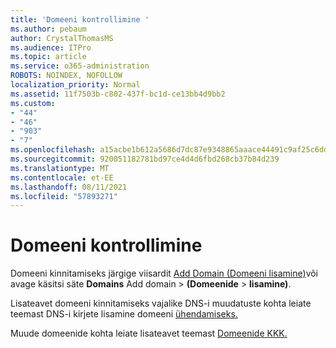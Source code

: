 ```yaml
---
title: 'Domeeni kontrollimine '
ms.author: pebaum
author: CrystalThomasMS
ms.audience: ITPro
ms.topic: article
ms.service: o365-administration
ROBOTS: NOINDEX, NOFOLLOW
localization_priority: Normal
ms.assetid: 11f7503b-c802-437f-bc1d-ce13bb4d9bb2
ms.custom:
- "44"
- "46"
- "903"
- "7"
ms.openlocfilehash: a15acbe1b612a5686d7dc87e9348865aaace44491c9af25c6dda470492fd06c6
ms.sourcegitcommit: 920051182781bd97ce4d4d6fbd268cb37b84d239
ms.translationtype: MT
ms.contentlocale: et-EE
ms.lasthandoff: 08/11/2021
ms.locfileid: "57893271"
---
```

# <a name="how-to-verify-your-domain"></a>Domeeni kontrollimine

Domeeni kinnitamiseks järgige viisardit [Add Domain (Domeeni lisamine)](https://admin.microsoft.com/Adminportal#/Domains/Wizard)või avage käsitsi säte **Domains** Add domain  >  **(Domeenide**  >  **lisamine)**.

Lisateavet domeeni kinnitamiseks vajalike DNS-i muudatuste kohta leiate teemast DNS-i kirjete lisamine domeeni [ühendamiseks.](https://docs.microsoft.com/microsoft-365/admin/get-help-with-domains/create-dns-records-at-any-dns-hosting-provider)

Muude domeenide kohta leiate lisateavet teemast [Domeenide KKK.](https://docs.microsoft.com/microsoft-365/admin/setup/domains-faq)
